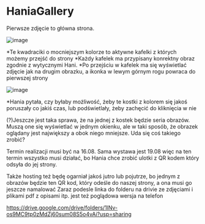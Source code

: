 # HaniaGallery

Pierwsze zdjęcie to główna strona. 

![image](https://user-images.githubusercontent.com/19571577/127107996-b16b8f0e-a5f1-43d1-959b-0258e758b1a8.png)


*Te kwadraciki o mocniejszym kolorze to aktywne kafelki z których możemy przejść do strony
*Każdy kafelek ma przypisany konrektny obraz zgodnie z wytycznymi Hani. 
*Po przejściu w kafelek ma się wyświetlać zdjęcie jak na drugim obrazku, a ikonka w lewym górnym rogu powraca do pierwszej strony

![image](https://user-images.githubusercontent.com/19571577/127108163-392b37dd-b669-4e81-bebc-a0c9ccef39de.png)


*Hania pytała, czy byłaby możliwość, żeby te kostki z kolorem się jakoś poruszały co jakiś czas, lub podświetlały, żeby zachęcić do kliknięcia w nie


(?)Jeszcze jest taka sprawa, że na jednej z kostek będzie seria obrazów. Muszą one się wyświetlać w jednym okienku, ale w taki sposób, że obrazek oglądany jest największy a obok niego mniejsze. Uda się coś takiego zrobić?

Termin realizacji musi być na 16.08. Sama wystawa jest 19.08 więc na ten termin wszystko musi działać, bo Hania chce zrobić ulotki z QR kodem który odsyła do jej strony. 

Także hosting też będę ogarniał jakoś jutro lub pojutrze, bo jednym z obrazów będzie ten QR kod, który odeśle do naszej strony, a ona musi go jeszcze namalować
Zaraz podesle linka do folderu na drivie ze zdjęciami i plikami pdf z opisami itp. jest też poglądowa wersja na telefon

https://drive.google.com/drive/folders/1lNv-os9MC9tp0zMdZj60sum08S5o4vAi?usp=sharing


